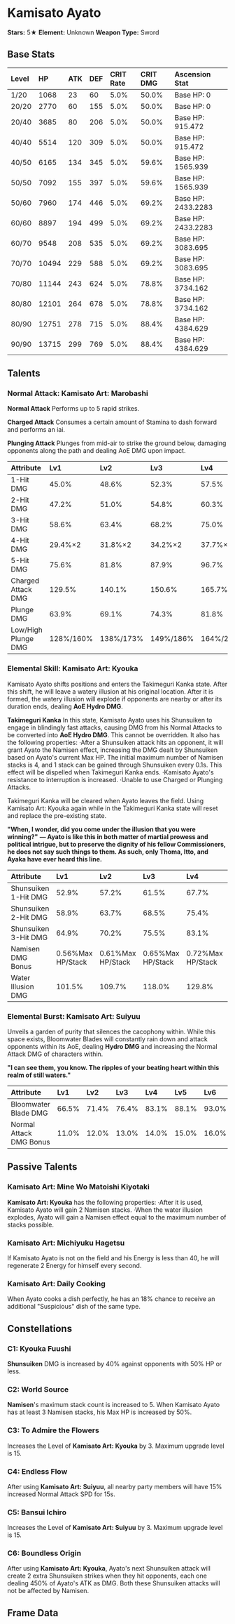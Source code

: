 # Kamisato Ayato

**Stars:** 5★
**Element:** Unknown
**Weapon Type:** Sword

## Base Stats

| Level | HP | ATK | DEF | CRIT Rate | CRIT DMG | Ascension Stat |
| :--- | :--- | :--- | :--- | :--- | :--- | :--- |
| 1/20 | 1068 | 23 | 60 | 5.0% | 50.0% | Base HP: 0 |
| 20/20 | 2770 | 60 | 155 | 5.0% | 50.0% | Base HP: 0 |
| 20/40 | 3685 | 80 | 206 | 5.0% | 50.0% | Base HP: 915.472 |
| 40/40 | 5514 | 120 | 309 | 5.0% | 50.0% | Base HP: 915.472 |
| 40/50 | 6165 | 134 | 345 | 5.0% | 59.6% | Base HP: 1565.939 |
| 50/50 | 7092 | 155 | 397 | 5.0% | 59.6% | Base HP: 1565.939 |
| 50/60 | 7960 | 174 | 446 | 5.0% | 69.2% | Base HP: 2433.2283 |
| 60/60 | 8897 | 194 | 499 | 5.0% | 69.2% | Base HP: 2433.2283 |
| 60/70 | 9548 | 208 | 535 | 5.0% | 69.2% | Base HP: 3083.695 |
| 70/70 | 10494 | 229 | 588 | 5.0% | 69.2% | Base HP: 3083.695 |
| 70/80 | 11144 | 243 | 624 | 5.0% | 78.8% | Base HP: 3734.162 |
| 80/80 | 12101 | 264 | 678 | 5.0% | 78.8% | Base HP: 3734.162 |
| 80/90 | 12751 | 278 | 715 | 5.0% | 88.4% | Base HP: 4384.629 |
| 90/90 | 13715 | 299 | 769 | 5.0% | 88.4% | Base HP: 4384.629 |

## Talents

### Normal Attack: Kamisato Art: Marobashi

**Normal Attack**
Performs up to 5 rapid strikes.

**Charged Attack**
Consumes a certain amount of Stamina to dash forward and performs an iai.

**Plunging Attack**
Plunges from mid-air to strike the ground below, damaging opponents along the path and dealing AoE DMG upon impact.

| Attribute | Lv1 | Lv2 | Lv3 | Lv4 | Lv5 | Lv6 | Lv7 | Lv8 | Lv9 | Lv10 | Lv11 | Lv12 | Lv13 | Lv14 | Lv15 |
| :--- | :--- | :--- | :--- | :--- | :--- | :--- | :--- | :--- | :--- | :--- | :--- | :--- | :--- | :--- | :--- |
| 1-Hit DMG | 45.0% | 48.6% | 52.3% | 57.5% | 61.2% | 65.4% | 71.1% | 76.9% | 82.6% | 88.9% | 95.2% |
| 2-Hit DMG | 47.2% | 51.0% | 54.8% | 60.3% | 64.2% | 68.5% | 74.6% | 80.6% | 86.6% | 93.2% | 99.8% |
| 3-Hit DMG | 58.6% | 63.4% | 68.2% | 75.0% | 79.7% | 85.2% | 92.7% | 100.2% | 107.7% | 115.9% | 124.0% |
| 4-Hit DMG | 29.4%×2 | 31.8%×2 | 34.2%×2 | 37.7%×2 | 40.1%×2 | 42.8%×2 | 46.6%×2 | 50.3%×2 | 54.1%×2 | 58.2%×2 | 62.3%×2 |
| 5-Hit DMG | 75.6% | 81.8% | 87.9% | 96.7% | 102.9% | 109.9% | 119.6% | 129.2% | 138.9% | 149.5% | 160.0% |
| Charged Attack DMG | 129.5% | 140.1% | 150.6% | 165.7% | 176.2% | 188.3% | 204.8% | 221.4% | 238.0% | 256.0% | 274.1% |
| Plunge DMG | 63.9% | 69.1% | 74.3% | 81.8% | 87.0% | 92.9% | 101.1% | 109.3% | 117.5% | 126.4% | 135.3% |
| Low/High Plunge DMG | 128%/160% | 138%/173% | 149%/186% | 164%/204% | 174%/217% | 186%/232% | 202%/253% | 219%/273% | 235%/293% | 253%/316% | 271%/338% |

### Elemental Skill: Kamisato Art: Kyouka

Kamisato Ayato shifts positions and enters the Takimeguri Kanka state.
After this shift, he will leave a watery illusion at his original location. After it is formed, the watery illusion will explode if opponents are nearby or after its duration ends, dealing **AoE Hydro DMG**.

**Takimeguri Kanka**
In this state, Kamisato Ayato uses his Shunsuiken to engage in blindingly fast attacks, causing DMG from his Normal Attacks to be converted into **AoE Hydro DMG**. This cannot be overridden.
It also has the following properties:
·After a Shunsuiken attack hits an opponent, it will grant Ayato the Namisen effect, increasing the DMG dealt by Shunsuiken based on Ayato's current Max HP. The initial maximum number of Namisen stacks is 4, and 1 stack can be gained through Shunsuiken every 0.1s. This effect will be dispelled when Takimeguri Kanka ends.
·Kamisato Ayato's resistance to interruption is increased.
·Unable to use Charged or Plunging Attacks.

Takimeguri Kanka will be cleared when Ayato leaves the field. Using Kamisato Art: Kyouka again while in the Takimeguri Kanka state will reset and replace the pre-existing state.

**"When, I wonder, did you come under the illusion that you were winning?"**
**— Ayato is like this in both matter of martial prowess and political intrigue, but to preserve the dignity of his fellow Commissioners, he does not say such things to them. As such, only Thoma, Itto, and Ayaka have ever heard this line.**

| Attribute | Lv1 | Lv2 | Lv3 | Lv4 | Lv5 | Lv6 | Lv7 | Lv8 | Lv9 | Lv10 | Lv11 | Lv12 | Lv13 | Lv14 | Lv15 |
| :--- | :--- | :--- | :--- | :--- | :--- | :--- | :--- | :--- | :--- | :--- | :--- | :--- | :--- | :--- | :--- |
| Shunsuiken 1-Hit DMG | 52.9% | 57.2% | 61.5% | 67.7% | 72.0% | 76.9% | 83.6% | 90.4% | 97.2% | 104.6% | 111.9% | 119.3% | 126.7% |
| Shunsuiken 2-Hit DMG | 58.9% | 63.7% | 68.5% | 75.4% | 80.1% | 85.6% | 93.2% | 100.7% | 108.2% | 116.5% | 124.7% | 132.9% | 141.1% |
| Shunsuiken 3-Hit DMG | 64.9% | 70.2% | 75.5% | 83.1% | 88.3% | 94.4% | 102.7% | 111.0% | 119.3% | 128.4% | 137.4% | 146.5% | 155.5% |
| Namisen DMG Bonus | 0.56%Max HP/Stack | 0.61%Max HP/Stack | 0.65%Max HP/Stack | 0.72%Max HP/Stack | 0.76%Max HP/Stack | 0.82%Max HP/Stack | 0.89%Max HP/Stack | 0.96%Max HP/Stack | 1.03%Max HP/Stack | 1.11%Max HP/Stack | 1.19%Max HP/Stack | 1.27%Max HP/Stack | 1.34%Max HP/Stack |
| Water Illusion DMG | 101.5% | 109.7% | 118.0% | 129.8% | 138.1% | 147.5% | 160.5% | 173.5% | 186.4% | 200.6% | 214.8% | 228.9% | 243.1% |

### Elemental Burst: Kamisato Art: Suiyuu

Unveils a garden of purity that silences the cacophony within.
While this space exists, Bloomwater Blades will constantly rain down and attack opponents within its AoE, dealing **Hydro DMG** and increasing the Normal Attack DMG of characters within.

**"I can see them, you know. The ripples of your beating heart within this realm of still waters."**

| Attribute | Lv1 | Lv2 | Lv3 | Lv4 | Lv5 | Lv6 | Lv7 | Lv8 | Lv9 | Lv10 | Lv11 | Lv12 | Lv13 | Lv14 | Lv15 |
| :--- | :--- | :--- | :--- | :--- | :--- | :--- | :--- | :--- | :--- | :--- | :--- | :--- | :--- | :--- | :--- |
| Bloomwater Blade DMG | 66.5% | 71.4% | 76.4% | 83.1% | 88.1% | 93.0% | 99.7% | 106.3% | 113.0% | 119.6% | 126.3% | 132.9% | 141.2% |
| Normal Attack DMG Bonus | 11.0% | 12.0% | 13.0% | 14.0% | 15.0% | 16.0% | 17.0% | 18.0% | 19.0% | 20.0% | 20.0% | 20.0% | 20.0% |

## Passive Talents

### Kamisato Art: Mine Wo Matoishi Kiyotaki

**Kamisato Art: Kyouka** has the following properties:
·After it is used, Kamisato Ayato will gain 2 Namisen stacks.
·When the water illusion explodes, Ayato will gain a Namisen effect equal to the maximum number of stacks possible.

### Kamisato Art: Michiyuku Hagetsu

If Kamisato Ayato is not on the field and his Energy is less than 40, he will regenerate 2 Energy for himself every second.

### Kamisato Art: Daily Cooking

When Ayato cooks a dish perfectly, he has an 18% chance to receive an additional "Suspicious" dish of the same type.

## Constellations

### C1: Kyouka Fuushi

**Shunsuiken** DMG is increased by 40% against opponents with 50% HP or less.

### C2: World Source

**Namisen**'s maximum stack count is increased to 5. When Kamisato Ayato has at least 3 Namisen stacks, his Max HP is increased by 50%.

### C3: To Admire the Flowers

Increases the Level of **Kamisato Art: Kyouka** by 3.
Maximum upgrade level is 15.

### C4: Endless Flow

After using **Kamisato Art: Suiyuu**, all nearby party members will have 15% increased Normal Attack SPD for 15s.

### C5: Bansui Ichiro

Increases the Level of **Kamisato Art: Suiyuu** by 3.
Maximum upgrade level is 15.

### C6: Boundless Origin

After using **Kamisato Art: Kyouka**, Ayato's next Shunsuiken attack will create 2 extra Shunsuiken strikes when they hit opponents, each one dealing 450% of Ayato's ATK as DMG.
Both these Shunsuiken attacks will not be affected by Namisen.

## Frame Data

